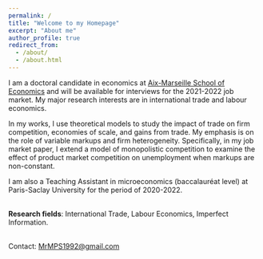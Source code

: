 ```yaml
---
permalink: /
title: "Welcome to my Homepage"
excerpt: "About me"
author_profile: true
redirect_from: 
  - /about/
  - /about.html
---
```


I am a doctoral candidate in economics at [Aix-Marseille School of Economics](https://www.amse-aixmarseille.fr/fr/membres/molchanov) and will be available for interviews for the 2021-2022 job market. My major research interests are in international trade and labour economics. 

In my works, I use theoretical models to study the impact of trade on firm competition, economies of scale, and gains from trade. My emphasis is on the role of variable markups and firm heterogeneity. Specifically, in my job market paper, I extend a model of monopolistic competition to examine the effect of product market competition on unemployment when markups are non-constant.

I am also a Teaching Assistant in microeconomics (baccalauréat level) at Paris-Saclay University for the period of 2020-2022.
<br/><br/>

**Research fields**: International Trade, Labour Economics, Imperfect Information.
<br/><br/>

Contact: MrMPS1992@gmail.com 

